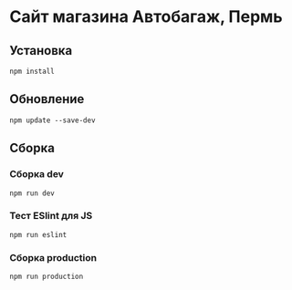 # Сайт магазина Автобагаж, Пермь
## Установка 
```
npm install
```
## Обновление
```
npm update --save-dev
```
## Сборка
### Сборка dev 
```
npm run dev
```
### Тест ESlint для JS
```
npm run eslint
```
### Сборка production
```
npm run production
```

